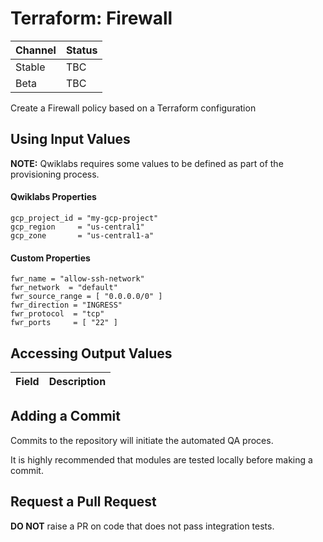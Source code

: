 # Terraform: Firewall 

| Channel | Status |
|---------|--------|
| Stable  | TBC    | 
| Beta    | TBC    | 

Create a Firewall policy based on a Terraform configuration

## Using Input Values 

__NOTE:__ Qwiklabs requires some values to be defined as part of the provisioning process. 

#### Qwiklabs Properties
```
gcp_project_id = "my-gcp-project"
gcp_region     = "us-central1"
gcp_zone       = "us-central1-a"
```

#### Custom Properties

```
fwr_name = "allow-ssh-network" 
fwr_network  = "default" 
fwr_source_range = [ "0.0.0.0/0" ]
fwr_direction = "INGRESS"
fwr_protocol  = "tcp"
fwr_ports     = [ "22" ]
```

## Accessing Output Values 

| Field | Description |
|-------|-------------|

## Adding a Commit 

Commits to the repository will initiate the automated QA proces.

It is highly recommended that modules are tested locally before making a commit.

## Request a Pull Request

__DO NOT__ raise a PR on code that does not pass integration tests.
